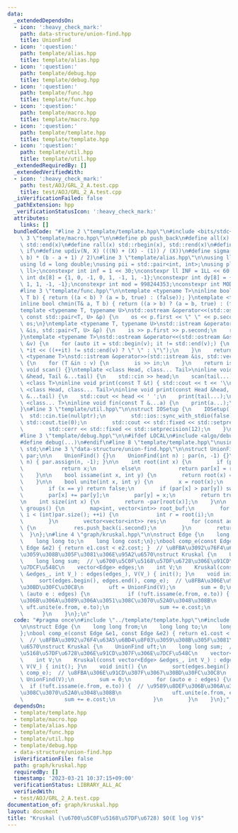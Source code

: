 ```yaml
---
data:
  _extendedDependsOn:
  - icon: ':heavy_check_mark:'
    path: data-structure/union-find.hpp
    title: UnionFind
  - icon: ':question:'
    path: template/alias.hpp
    title: template/alias.hpp
  - icon: ':question:'
    path: template/debug.hpp
    title: template/debug.hpp
  - icon: ':question:'
    path: template/func.hpp
    title: template/func.hpp
  - icon: ':question:'
    path: template/macro.hpp
    title: template/macro.hpp
  - icon: ':question:'
    path: template/template.hpp
    title: template/template.hpp
  - icon: ':question:'
    path: template/util.hpp
    title: template/util.hpp
  _extendedRequiredBy: []
  _extendedVerifiedWith:
  - icon: ':heavy_check_mark:'
    path: test/AOJ/GRL_2_A.test.cpp
    title: test/AOJ/GRL_2_A.test.cpp
  _isVerificationFailed: false
  _pathExtension: hpp
  _verificationStatusIcon: ':heavy_check_mark:'
  attributes:
    links: []
  bundledCode: "#line 2 \"template/template.hpp\"\n#include <bits/stdc++.h>\n#line\
    \ 3 \"template/macro.hpp\"\n\n#define pb push_back\n#define all(x) std::begin(x),\
    \ std::end(x)\n#define rall(x) std::rbegin(x), std::rend(x)\n#define elif else\
    \ if\n#define updiv(N, X) (((N) + (X) - (1)) / (X))\n#define sigma(a, b) ((a +\
    \ b) * (b - a + 1) / 2)\n#line 3 \"template/alias.hpp\"\n\nusing ll = long long;\n\
    using ld = long double;\nusing pii = std::pair<int, int>;\nusing pll = std::pair<ll,\
    \ ll>;\nconstexpr int inf = 1 << 30;\nconstexpr ll INF = 1LL << 60;\nconstexpr\
    \ int dx[8] = {1, 0, -1, 0, 1, -1, 1, -1};\nconstexpr int dy[8] = {0, 1, 0, -1,\
    \ 1, 1, -1, -1};\nconstexpr int mod = 998244353;\nconstexpr int MOD = 1e9 + 7;\n\
    #line 3 \"template/func.hpp\"\n\ntemplate <typename T>\ninline bool chmax(T& a,\
    \ T b) { return ((a < b) ? (a = b, true) : (false)); }\ntemplate <typename T>\n\
    inline bool chmin(T& a, T b) { return ((a > b) ? (a = b, true) : (false)); }\n\
    template <typename T, typename U>\nstd::ostream &operator<<(std::ostream &os,\
    \ const std::pair<T, U> &p) {\n    os << p.first << \" \" << p.second;\n    return\
    \ os;\n}\ntemplate <typename T, typename U>\nstd::istream &operator>>(std::istream\
    \ &is, std::pair<T, U> &p) {\n    is >> p.first >> p.second;\n    return is;\n\
    }\ntemplate <typename T>\nstd::ostream &operator<<(std::ostream &os, const std::vector<T>\
    \ &v) {\n    for (auto it = std::begin(v); it != std::end(v);) {\n        os <<\
    \ *it << ((++it) != std::end(v) ? \" \" : \"\");\n    }\n    return os;\n}\ntemplate\
    \ <typename T>\nstd::istream &operator>>(std::istream &is, std::vector<T> &v)\
    \ {\n    for (T &in : v) {\n        is >> in;\n    }\n    return is;\n}\ninline\
    \ void scan() {}\ntemplate <class Head, class... Tail>\ninline void scan(Head\
    \ &head, Tail &...tail) {\n    std::cin >> head;\n    scan(tail...);\n}\ntemplate\
    \ <class T>\ninline void print(const T &t) { std::cout << t << '\\n'; }\ntemplate\
    \ <class Head, class... Tail>\ninline void print(const Head &head, const Tail\
    \ &...tail) {\n    std::cout << head << ' ';\n    print(tail...);\n}\ntemplate\
    \ <class... T>\ninline void fin(const T &...a) {\n    print(a...);\n    exit(0);\n\
    }\n#line 3 \"template/util.hpp\"\n\nstruct IOSetup {\n    IOSetup() {\n      \
    \  std::cin.tie(nullptr);\n        std::ios::sync_with_stdio(false);\n       \
    \ std::cout.tie(0);\n        std::cout << std::fixed << std::setprecision(12);\n\
    \        std::cerr << std::fixed << std::setprecision(12);\n    }\n} IOSetup;\n\
    #line 3 \"template/debug.hpp\"\n\n#ifdef LOCAL\n#include <algo/debug.hpp>\n#else\n\
    #define debug(...)\n#endif\n#line 8 \"template/template.hpp\"\nusing namespace\
    \ std;\n#line 3 \"data-structure/union-find.hpp\"\n\nstruct UnionFind {\n    vector<int>\
    \ par;\n\n    UnionFind() {}\n    UnionFind(int n) : par(n, -1) {}\n    void init(int\
    \ n) { par.assign(n, -1); }\n\n    int root(int x) {\n        if (par[x] < 0)\n\
    \            return x;\n        else\n            return par[x] = root(par[x]);\n\
    \    }\n\n    bool issame(int x, int y) {\n        return root(x) == root(y);\n\
    \    }\n\n    bool unite(int x, int y) {\n        x = root(x);\n        y = root(y);\n\
    \        if (x == y) return false;\n        if (par[x] > par[y]) swap(x, y);\n\
    \        par[x] += par[y];\n        par[y] = x;\n        return true;\n    }\n\
    \n    int size(int x) {\n        return -par[root(x)];\n    }\n\n    vector<vector<int>>\
    \ groups() {\n        map<int, vector<int>> root_buf;\n        for (int i = 0;\
    \ i < (int)par.size(); ++i) {\n            int r = root(i);\n            root_buf[r].push_back(i);\n\
    \        }\n        vector<vector<int>> res;\n        for (const auto& i : root_buf)\
    \ {\n            res.push_back(i.second);\n        }\n        return res;\n  \
    \  }\n};\n#line 4 \"graph/kruskal.hpp\"\n\nstruct Edge {\n    long long from;\n\
    \    long long to;\n    long long cost;\n};\nbool comp_e(const Edge &e1, const\
    \ Edge &e2) { return e1.cost < e2.cost; }  // \u8FBA\u3092\u76F4\u63A5\u6BD4\u8F03\
    \u3059\u308B\u305F\u3081\u306E\u95A2\u6570\nstruct Kruskal {\n    UnionFind uft;\n\
    \    long long sum;  // \u6700\u5C0F\u5168\u57DF\u6728\u306E\u91CD\u307F\u306E\
    \u7DCF\u548C\n    vector<Edge> edges;\n    int V;\n    Kruskal(const vector<Edge>\
    \ &edges_, int V_) : edges(edges_), V(V_) { init(); }\n    void init() {\n   \
    \     sort(edges.begin(), edges.end(), comp_e);  // \u8FBA\u306E\u91CD\u307F\u3067\
    \u30BD\u30FC\u30C8\n        uft = UnionFind(V);\n        sum = 0;\n        for\
    \ (auto e : edges) {\n            if (!uft.issame(e.from, e.to)) {  // \u9589\u8DEF\
    \u306B\u306A\u3089\u306A\u3051\u308C\u3070\u52A0\u3048\u308B\n               \
    \ uft.unite(e.from, e.to);\n                sum += e.cost;\n            }\n  \
    \      }\n    }\n};\n"
  code: "#pragma once\n#include \"../template/template.hpp\"\n#include \"../data-structure/union-find.hpp\"\
    \n\nstruct Edge {\n    long long from;\n    long long to;\n    long long cost;\n\
    };\nbool comp_e(const Edge &e1, const Edge &e2) { return e1.cost < e2.cost; }\
    \  // \u8FBA\u3092\u76F4\u63A5\u6BD4\u8F03\u3059\u308B\u305F\u3081\u306E\u95A2\
    \u6570\nstruct Kruskal {\n    UnionFind uft;\n    long long sum;  // \u6700\u5C0F\
    \u5168\u57DF\u6728\u306E\u91CD\u307F\u306E\u7DCF\u548C\n    vector<Edge> edges;\n\
    \    int V;\n    Kruskal(const vector<Edge> &edges_, int V_) : edges(edges_),\
    \ V(V_) { init(); }\n    void init() {\n        sort(edges.begin(), edges.end(),\
    \ comp_e);  // \u8FBA\u306E\u91CD\u307F\u3067\u30BD\u30FC\u30C8\n        uft =\
    \ UnionFind(V);\n        sum = 0;\n        for (auto e : edges) {\n          \
    \  if (!uft.issame(e.from, e.to)) {  // \u9589\u8DEF\u306B\u306A\u3089\u306A\u3051\
    \u308C\u3070\u52A0\u3048\u308B\n                uft.unite(e.from, e.to);\n   \
    \             sum += e.cost;\n            }\n        }\n    }\n};"
  dependsOn:
  - template/template.hpp
  - template/macro.hpp
  - template/alias.hpp
  - template/func.hpp
  - template/util.hpp
  - template/debug.hpp
  - data-structure/union-find.hpp
  isVerificationFile: false
  path: graph/kruskal.hpp
  requiredBy: []
  timestamp: '2023-03-21 10:37:15+09:00'
  verificationStatus: LIBRARY_ALL_AC
  verifiedWith:
  - test/AOJ/GRL_2_A.test.cpp
documentation_of: graph/kruskal.hpp
layout: document
title: "Kruskal (\u6700\u5C0F\u5168\u57DF\u6728) $O(E log V)$"
---
```

